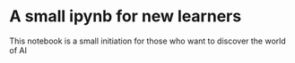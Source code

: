 # A small ipynb for new learners

This notebook is a small initiation for those who want to discover the world of AI